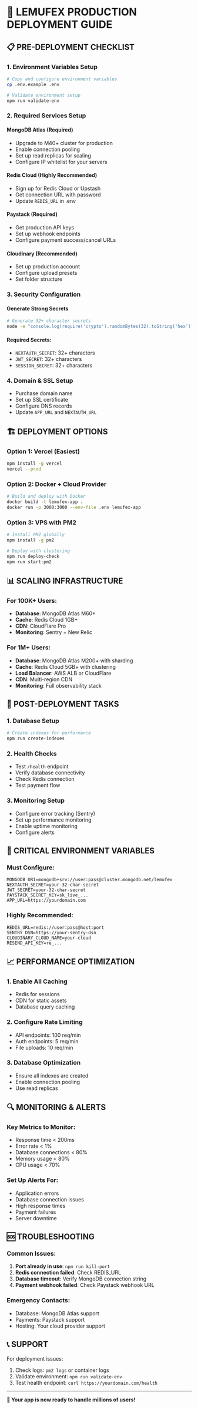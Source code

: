 # 🚀 LEMUFEX PRODUCTION DEPLOYMENT GUIDE

## 📋 PRE-DEPLOYMENT CHECKLIST

### 1. Environment Variables Setup
```bash
# Copy and configure environment variables
cp .env.example .env

# Validate environment setup
npm run validate-env
```

### 2. Required Services Setup

#### **MongoDB Atlas (Required)**
- Upgrade to M40+ cluster for production
- Enable connection pooling
- Set up read replicas for scaling
- Configure IP whitelist for your servers

#### **Redis Cloud (Highly Recommended)**
- Sign up for Redis Cloud or Upstash
- Get connection URL with password
- Update `REDIS_URL` in .env

#### **Paystack (Required)**
- Get production API keys
- Set up webhook endpoints
- Configure payment success/cancel URLs

#### **Cloudinary (Recommended)**
- Set up production account
- Configure upload presets
- Set folder structure

### 3. Security Configuration

#### **Generate Strong Secrets**
```bash
# Generate 32+ character secrets
node -e "console.log(require('crypto').randomBytes(32).toString('hex'))"
```

#### **Required Secrets:**
- `NEXTAUTH_SECRET`: 32+ characters
- `JWT_SECRET`: 32+ characters  
- `SESSION_SECRET`: 32+ characters

### 4. Domain & SSL Setup
- Purchase domain name
- Set up SSL certificate
- Configure DNS records
- Update `APP_URL` and `NEXTAUTH_URL`

## 🏗️ DEPLOYMENT OPTIONS

### Option 1: Vercel (Easiest)
```bash
npm install -g vercel
vercel --prod
```

### Option 2: Docker + Cloud Provider
```bash
# Build and deploy with Docker
docker build -t lemufex-app .
docker run -p 3000:3000 --env-file .env lemufex-app
```

### Option 3: VPS with PM2
```bash
# Install PM2 globally
npm install -g pm2

# Deploy with clustering
npm run deploy-check
npm run start:pm2
```

## 📊 SCALING INFRASTRUCTURE

### For 100K+ Users:
- **Database**: MongoDB Atlas M60+
- **Cache**: Redis Cloud 1GB+
- **CDN**: CloudFlare Pro
- **Monitoring**: Sentry + New Relic

### For 1M+ Users:
- **Database**: MongoDB Atlas M200+ with sharding
- **Cache**: Redis Cloud 5GB+ with clustering
- **Load Balancer**: AWS ALB or CloudFlare
- **CDN**: Multi-region CDN
- **Monitoring**: Full observability stack

## 🔧 POST-DEPLOYMENT TASKS

### 1. Database Setup
```bash
# Create indexes for performance
npm run create-indexes
```

### 2. Health Checks
- Test `/health` endpoint
- Verify database connectivity
- Check Redis connection
- Test payment flow

### 3. Monitoring Setup
- Configure error tracking (Sentry)
- Set up performance monitoring
- Enable uptime monitoring
- Configure alerts

## 🚨 CRITICAL ENVIRONMENT VARIABLES

### **Must Configure:**
```env
MONGODB_URI=mongodb+srv://user:pass@cluster.mongodb.net/lemufex
NEXTAUTH_SECRET=your-32-char-secret
JWT_SECRET=your-32-char-secret
PAYSTACK_SECRET_KEY=sk_live_...
APP_URL=https://yourdomain.com
```

### **Highly Recommended:**
```env
REDIS_URL=redis://user:pass@host:port
SENTRY_DSN=https://your-sentry-dsn
CLOUDINARY_CLOUD_NAME=your-cloud
RESEND_API_KEY=re_...
```

## 📈 PERFORMANCE OPTIMIZATION

### 1. Enable All Caching
- Redis for sessions
- CDN for static assets
- Database query caching

### 2. Configure Rate Limiting
- API endpoints: 100 req/min
- Auth endpoints: 5 req/min
- File uploads: 10 req/min

### 3. Database Optimization
- Ensure all indexes are created
- Enable connection pooling
- Use read replicas

## 🔍 MONITORING & ALERTS

### Key Metrics to Monitor:
- Response time < 200ms
- Error rate < 1%
- Database connections < 80%
- Memory usage < 80%
- CPU usage < 70%

### Set Up Alerts For:
- Application errors
- Database connection issues
- High response times
- Payment failures
- Server downtime

## 🆘 TROUBLESHOOTING

### Common Issues:
1. **Port already in use**: `npm run kill-port`
2. **Redis connection failed**: Check REDIS_URL
3. **Database timeout**: Verify MongoDB connection string
4. **Payment webhook failed**: Check Paystack webhook URL

### Emergency Contacts:
- Database: MongoDB Atlas support
- Payments: Paystack support  
- Hosting: Your cloud provider support

## 📞 SUPPORT

For deployment issues:
1. Check logs: `pm2 logs` or container logs
2. Validate environment: `npm run validate-env`
3. Test health endpoint: `curl https://yourdomain.com/health`

---

**🎉 Your app is now ready to handle millions of users!**
